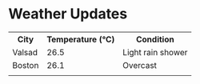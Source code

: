 # Weather Updates

<!-- WEATHER-UPDATE-START -->
<table><tr><th>City</th><th>Temperature (°C)</th><th>Condition</th></tr><tr><td>Valsad</td><td>26.5</td><td>Light rain shower</td></tr><tr><td>Boston</td><td>26.1</td><td>Overcast</td></tr><tr><td></td><td></td><td></td></tr></table>
<!-- WEATHER-UPDATE-END -->
